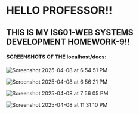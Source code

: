 # HELLO PROFESSOR!!
## THIS IS MY IS601-WEB SYSTEMS DEVELOPMENT HOMEWORK-9!!

#### SCREENSHOTS OF THE localhost/docs:


![Screenshot 2025-04-08 at 6 54 51 PM](https://github.com/user-attachments/assets/bfc8b9d8-2b95-4290-899a-7d656edd545e)

![Screenshot 2025-04-08 at 6 56 21 PM](https://github.com/user-attachments/assets/f71420a8-0dc8-48c5-939c-8459976e2e39)


![Screenshot 2025-04-08 at 7 56 05 PM](https://github.com/user-attachments/assets/2ca21a20-9eee-497d-969e-3a8b5743986d)

![Screenshot 2025-04-08 at 11 31 10 PM](https://github.com/user-attachments/assets/5396b42b-62a2-4bc6-8f78-68a6ef64f610)



